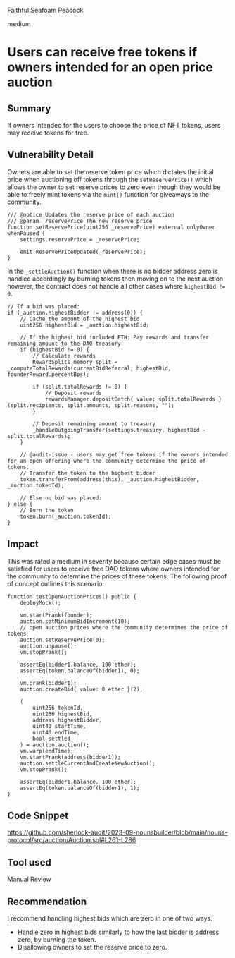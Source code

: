 Faithful Seafoam Peacock

medium

# Users can receive free tokens if owners intended for an open price auction

## Summary

If owners intended for the users to choose the price of NFT tokens, users may receive tokens for free. 

## Vulnerability Detail

Owners are able to set the reserve token price which dictates the initial price when auctioning off tokens through the `setReservePrice()` which allows the owner to set reserve prices to zero even though they would be able to freely mint tokens via the `mint()` function for giveaways to the community.

```solidity
/// @notice Updates the reserve price of each auction
/// @param _reservePrice The new reserve price
function setReservePrice(uint256 _reservePrice) external onlyOwner whenPaused {
    settings.reservePrice = _reservePrice;

    emit ReservePriceUpdated(_reservePrice);
}
```

In the `_settleAuction()` function when there is no bidder address zero is handled accordingly by burning tokens  then moving on to the next auction however, the contract does not handle all other cases where `highestBid != 0`.

```solidity
// If a bid was placed:
if (_auction.highestBidder != address(0)) {
    // Cache the amount of the highest bid
    uint256 highestBid = _auction.highestBid;

    // If the highest bid included ETH: Pay rewards and transfer remaining amount to the DAO treasury
    if (highestBid != 0) {
        // Calculate rewards
        RewardSplits memory split = _computeTotalRewards(currentBidReferral, highestBid, founderReward.percentBps); 

        if (split.totalRewards != 0) {
            // Deposit rewards
            rewardsManager.depositBatch{ value: split.totalRewards }(split.recipients, split.amounts, split.reasons, "");
        }

        // Deposit remaining amount to treasury
        _handleOutgoingTransfer(settings.treasury, highestBid - split.totalRewards);
    }

    // @audit-issue - users may get free tokens if the owners intended for an open offering where the community determine the price of tokens.
    // Transfer the token to the highest bidder
    token.transferFrom(address(this), _auction.highestBidder, _auction.tokenId); 

    // Else no bid was placed:
} else {
    // Burn the token
    token.burn(_auction.tokenId);
}
```

## Impact

This was rated a medium in severity because certain edge cases must be satisfied for users to receive free DAO tokens where owners intended for the community to determine the prices of these tokens. The following proof of concept outlines this scenario:

```solidity
function testOpenAuctionPrices() public {
    deployMock();

    vm.startPrank(founder);
    auction.setMinimumBidIncrement(10);
    // open auction prices where the community determines the price of tokens
    auction.setReservePrice(0); 
    auction.unpause();
    vm.stopPrank();

    assertEq(bidder1.balance, 100 ether);
    assertEq(token.balanceOf(bidder1), 0);

    vm.prank(bidder1);
    auction.createBid{ value: 0 ether }(2);

    (
        uint256 tokenId, 
        uint256 highestBid, 
        address highestBidder, 
        uint40 startTime, 
        uint40 endTime, 
        bool settled
    ) = auction.auction();
    vm.warp(endTime);
    vm.startPrank(address(bidder1));
    auction.settleCurrentAndCreateNewAuction();
    vm.stopPrank();

    assertEq(bidder1.balance, 100 ether);
    assertEq(token.balanceOf(bidder1), 1);
}
```

## Code Snippet

https://github.com/sherlock-audit/2023-09-nounsbuilder/blob/main/nouns-protocol/src/auction/Auction.sol#L261-L286

## Tool used

Manual Review

## Recommendation

I recommend handling highest bids which are zero in one of two ways:
- Handle zero in highest bids similarly to how the last bidder is address zero, by burning the token.
- Disallowing owners to set the reserve price to zero. 